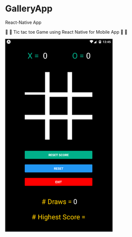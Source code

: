 # GalleryApp
React-Native App


:fallen_leaf:  :leaves: Tic tac toe Game using React Native for Mobile App :leaves: :fallen_leaf:

  ![alt text](./image/TicTacToe.png)
